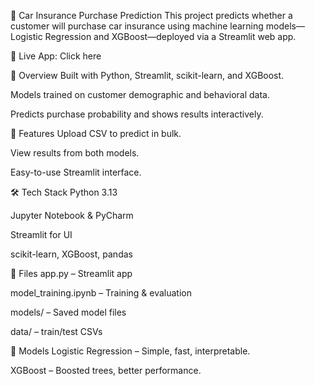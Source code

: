 🚗 Car Insurance Purchase Prediction
This project predicts whether a customer will purchase car insurance using machine learning models—Logistic Regression and XGBoost—deployed via a Streamlit web app.

🔗 Live App: Click here

📌 Overview
Built with Python, Streamlit, scikit-learn, and XGBoost.

Models trained on customer demographic and behavioral data.

Predicts purchase probability and shows results interactively.

🚀 Features
Upload CSV to predict in bulk.

View results from both models.

Easy-to-use Streamlit interface.

🛠 Tech Stack
Python 3.13

Jupyter Notebook & PyCharm

Streamlit for UI

scikit-learn, XGBoost, pandas

📂 Files
app.py – Streamlit app

model_training.ipynb – Training & evaluation

models/ – Saved model files

data/ – train/test CSVs

🧠 Models
Logistic Regression – Simple, fast, interpretable.

XGBoost – Boosted trees, better performance.

